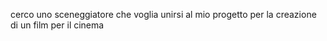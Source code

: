 cerco uno sceneggiatore che voglia unirsi al mio progetto per la creazione di un film per il cinema
